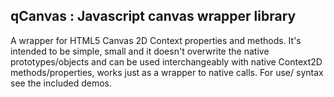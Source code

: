 ## qCanvas : Javascript canvas wrapper library

A wrapper for HTML5 Canvas 2D Context properties and methods. It's intended to be simple, small and it doesn't overwrite the native prototypes/objects and can be used interchangeably with native Context2D methods/properties, works just as a wrapper to native calls. For use/ syntax see the included demos.
